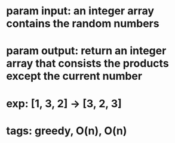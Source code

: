 # param input: an integer array contains the random numbers
# param output: return an integer array that consists the products except the current number
# exp: [1, 3, 2] -> [3, 2, 3]
# tags: greedy, O(n), O(n)
